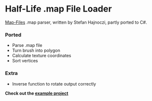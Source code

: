 # Half-Life .map File Loader

[Map-Files](https://github.com/stefanha/map-files) .map parser, written by Stefan Hajnoczi, partly ported to C#.

### Ported
* Parse .map file
* Turn brush into polygon
* Calculate texture coordinates
* Sort vertices

### Extra
* Inverse function to rotate output correctly

**Check out the [example project](https://github.com/j0nat/HLMapFileLoader.Example)**

